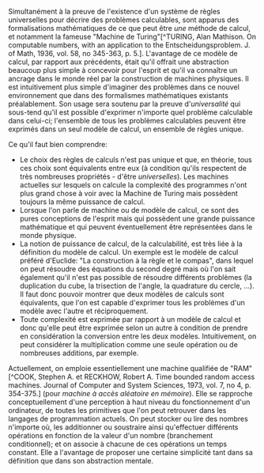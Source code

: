 Simultanément à la preuve de l'existence d'un système de règles universelles pour décrire des problèmes calculables, sont apparus des formalisations mathématiques de ce que peut être *une* méthode de calcul, et notamment la fameuse "Machine de Turing"[^TURING, Alan Mathison. On computable numbers, with an application to the Entscheidungsproblem. J. of Math, 1936, vol. 58, no 345-363, p. 5.]. L'avantage de ce modèle de calcul, par rapport aux précédents, était qu'il offrait une abstraction beaucoup plus simple à concevoir pour l'esprit et qu'il va connaître un ancrage dans le monde réel par la construction de machines physiques. Il est intuitivement plus simple d'imaginer des problèmes dans ce nouvel environnement que dans des formalismes mathématiques existants préalablement. Son usage sera soutenu par la preuve d'*universalité* qui sous-tend qu'il est possible d'exprimer n'importe quel problème calculable dans celui-ci; l'ensemble de tous les problèmes calculables peuvent être exprimés dans un seul modèle de calcul, un ensemble de règles unique.

Ce qu'il faut bien comprendre:
- Le choix des règles de calculs n'est pas unique et que, en théorie, tous ces choix sont équivalents entre eux (à condition qu'ils respectent de très nombreuses propriétés - d'être *universelles*). Les machines actuelles sur lesquels on calcule la complexité des programmes n'ont plus grand chose à voir avec la Machine de Turing mais possèdent toujours la même puissance de calcul.
- Lorsque l'on parle de machine ou de modèle de calcul, ce sont des pures conceptions de l'esprit mais qui possèdent une grande puissance mathématique et qui peuvent éventuellement être représentées dans le monde physique.
- La notion de puissance de calcul, de la calculabilité, est très liée à la définition du modèle de calcul. Un exemple est le modèle de calcul préféré d'Euclide: "La construction à la règle et le compas", dans lequel on peut résoudre des équations du second degré mais où l'on sait également qu'il n'est pas possible de résoudre différents problèmes (la duplication du cube, la trisection de l'angle, la quadrature du cercle, …). Il faut donc pouvoir montrer que deux modèles de calculs sont équivalents, que l'on est capable d'exprimer tous les problèmes d'un modèle avec l'autre et réciproquement.
- Toute complexité est exprimée par rapport à un modèle de calcul et donc qu'elle peut être exprimée selon un autre à condition de prendre en considération la conversion entre les deux modèles. Intuitivement, on peut considérer la multiplication comme une seule opération ou de nombreuses additions, par exemple.

Actuellement, on emploie essentiellement une machine qualifiée de "RAM"[^COOK, Stephen A. et RECKHOW, Robert A. Time bounded random access machines. Journal of Computer and System Sciences, 1973, vol. 7, no 4, p. 354-375.] (pour *machine à accès aléatoire en mémoire*). Elle se rapproche conceptuellement d'une perception à haut niveau du fonctionnement d'un ordinateur, de toutes les primitives que l'on peut retrouver dans les langages de programmation actuels. On peut stocker ou lire des nombres n'importe où, les additionner ou soustraire ainsi qu'effectuer différents opérations en fonction de la valeur d'un nombre (branchement conditionnel); et on associe à chacune de ces opérations un temps constant. Elle a l'avantage de proposer une certaine simplicité tant dans sa définition que dans son abstraction mentale.